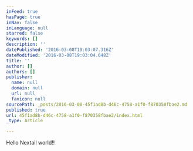 ```yaml
---
inFeed: true
hasPage: true
inNav: false
inLanguage: null
starred: false
keywords: []
description: ''
datePublished: '2016-03-08T19:03:07.316Z'
dateModified: '2016-03-08T19:03:04.648Z'
title: ''
author: []
authors: []
publisher:
  name: null
  domain: null
  url: null
  favicon: null
sourcePath: _posts/2016-03-08-45f1ad8b-d46c-4758-a1f0-f870358fbae2.md
published: true
url: 45f1ad8b-d46c-4758-a1f0-f870358fbae2/index.html
_type: Article

---
```

Hello Nextail world!!
